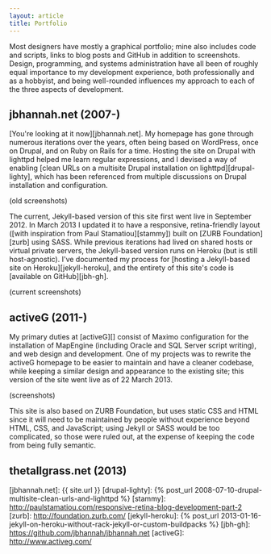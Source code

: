 ```yaml
---
layout: article
title: Portfolio
---
```


Most designers have mostly a graphical portfolio; mine also includes
code and scripts, links to blog posts and GitHub in addition to
screenshots. Design, programming, and systems administration have all
been of roughly equal importance to my development experience, both
professionally and as a hobbyist, and being well-rounded influences my
approach to each of the three aspects of development.

## jbhannah.net (2007-)

[You're looking at it now][jbhannah.net]. My homepage has gone through
numerous iterations over the years, often being based on WordPress,
once on Drupal, and on Ruby on Rails for a time. Hosting the site on
Drupal with lighttpd helped me learn regular expressions, and I devised
a way of enabling [clean URLs on a multisite Drupal installation on
lighttpd][drupal-lighty], which has been referenced from multiple
discussions on Drupal installation and configuration.

(old screenshots)

The current, Jekyll-based version of this site first went live in
September 2012. In March 2013 I updated it to have a responsive,
retina-friendly layout ([with inspiration from Paul Stamatiou][stammy])
built on [ZURB Foundation][zurb] using SASS. While previous iterations
had lived on shared hosts or virtual private servers, the Jekyll-based
version runs on Heroku (but is still host-agnostic). I've documented my
process for [hosting a Jekyll-based site on Heroku][jekyll-heroku], and
the entirety of this site's code is [available on GitHub][jbh-gh].

(current screenshots)

## activeG (2011-)

My primary duties at [activeG][] consist of Maximo configuration for
the installation of MapEngine (including Oracle and SQL Server script
writing), and web design and development. One of my projects was to
rewrite the activeG homepage to be easier to maintain and have a
cleaner codebase, while keeping a similar design and appearance to
the existing site; this version of the site went live as of 22 March
2013.

(screenshots)

This site is also based on ZURB Foundation, but uses static CSS and
HTML since it will need to be maintained by people without experience
beyond HTML, CSS, and JavaScript; using Jekyll or SASS would be too
complicated, so those were ruled out, at the expense of keeping the
code from being fully semantic.

## thetallgrass.net (2013)

[jbhannah.net]: {{ site.url }}
[drupal-lighty]: {% post_url 2008-07-10-drupal-multisite-clean-urls-and-lighttpd %}
[stammy]: http://paulstamatiou.com/responsive-retina-blog-development-part-2
[zurb]: http://foundation.zurb.com/
[jekyll-heroku]: {% post_url 2013-01-16-jekyll-on-heroku-without-rack-jekyll-or-custom-buildpacks %}
[jbh-gh]: https://github.com/jbhannah/jbhannah.net
[activeG]: http://www.activeg.com/
